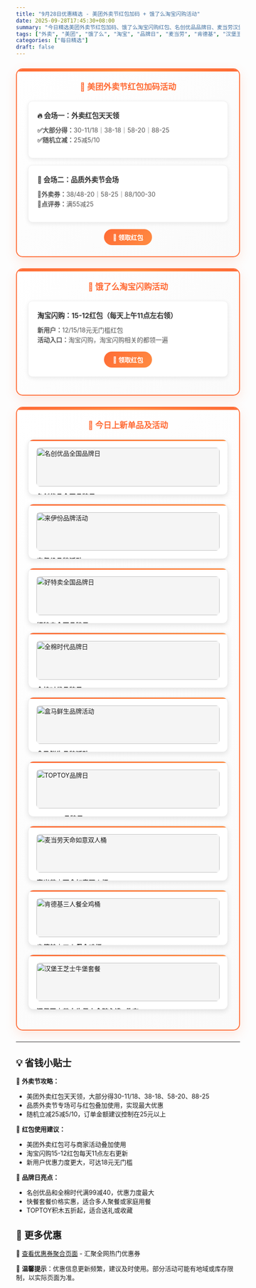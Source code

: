```yaml
---
title: "9月28日优惠精选 - 美团外卖节红包加码 + 饿了么淘宝闪购活动"
date: 2025-09-28T17:45:30+08:00
summary: "今日精选美团外卖节红包加码、饿了么淘宝闪购红包、名创优品品牌日、麦当劳汉堡王优惠等热门优惠"
tags: ["外卖", "美团", "饿了么", "淘宝", "品牌日", "麦当劳", "肯德基", "汉堡王"]
categories: ["每日精选"]
draft: false
---
```


<style>
.deal-section {
    background: linear-gradient(135deg, #ffffff 0%, #fafafa 100%);
    border: 2px solid #ff6b35;
    border-radius: 15px;
    padding: 25px;
    margin: 25px 0;
    box-shadow: 0 8px 25px rgba(255, 107, 53, 0.15);
    position: relative;
    overflow: hidden;
}

.deal-section::before {
    content: '';
    position: absolute;
    top: 0;
    left: 0;
    right: 0;
    height: 5px;
    background: linear-gradient(90deg, #ff6b35, #ff8c42, #ff6b35);
}

.deal-section h3 {
    color: #ff6b35;
    margin-top: 0;
    margin-bottom: 20px;
    font-size: 1.3em;
    font-weight: bold;
    text-align: center;
    padding: 0 10px;
}

.deal-content {
    background: white;
    border-radius: 10px;
    padding: 20px;
    margin: 15px 0;
    border: 1px solid #f0f0f0;
    box-shadow: 0 3px 10px rgba(0, 0, 0, 0.08);
}

.deal-title {
    color: #333;
    font-weight: bold;
    font-size: 1.1em;
    margin-bottom: 12px;
    display: flex;
    align-items: center;
    gap: 8px;
}

.deal-items {
    line-height: 1.6;
    color: #555;
    margin: 8px 0;
}

.deal-items li {
    margin: 5px 0;
    padding-left: 5px;
}

.product-grid {
    display: grid;
    grid-template-columns: repeat(auto-fit, minmax(300px, 1fr));
    gap: 20px;
    margin: 20px 0;
}

.product-card {
    background: white;
    border-radius: 12px;
    padding: 18px;
    border: 1px solid #e8e8e8;
    box-shadow: 0 4px 12px rgba(0, 0, 0, 0.1);
    transition: all 0.3s ease;
    position: relative;
    overflow: hidden;
}

.product-card::before {
    content: '';
    position: absolute;
    top: 0;
    left: 0;
    right: 0;
    height: 3px;
    background: linear-gradient(90deg, #ff6b35, #ff8c42);
}

.product-card:hover {
    transform: translateY(-3px);
    box-shadow: 0 8px 20px rgba(0, 0, 0, 0.15);
}

.product-card img {
    width: 100%;
    height: auto;
    max-height: none;
    object-fit: contain;
    border-radius: 8px;
    margin-bottom: 12px;
    background: #f5f5f5;
}

.product-title {
    font-weight: bold;
    color: #333;
    margin-bottom: 8px;
    font-size: 1.05em;
}

.product-price {
    color: #ff6b35;
    font-size: 1.1em;
    font-weight: bold;
    line-height: 1.4;
}

.highlight-badge {
    background: linear-gradient(135deg, #ff6b35, #ff8c42);
    color: white;
    padding: 4px 12px;
    border-radius: 15px;
    font-size: 0.85em;
    font-weight: 600;
    display: inline-block;
    margin-bottom: 8px;
}

@media (max-width: 768px) {
    .deal-section {
        margin: 15px 0;
        padding: 20px 15px;
    }

    .product-grid {
        grid-template-columns: 1fr;
    }

    .product-card img {
        height: auto;
        max-height: none;
    }
}
</style>


<div class="deal-section">
<h3>🍔 美团外卖节红包加码活动</h3>

<div class="deal-content">
<div class="deal-title">🔥 会场一：外卖红包天天领</div>
<div class="deal-items">
<strong>✅大部分得：</strong>30-11/18｜38-18｜58-20｜88-25<br>
<strong>✅随机立减：</strong>25减5/10
</div>
</div>

<div class="deal-content">
<div class="deal-title">🧧 会场二：品质外卖节会场</div>
<div class="deal-items">
<strong>🧧外卖券：</strong>38/48-20｜58-25｜88/100-30<br>
<strong>🧧点评券：</strong>满55减25
</div>
</div>

<div style="margin-top: 15px; text-align: center;">
<a href="/coupons/" style="background: linear-gradient(135deg, #ff6b35, #ff8c42); color: white; padding: 8px 20px; border-radius: 20px; text-decoration: none; font-weight: bold; display: inline-block;">🎫 领取红包</a>
</div>

</div>

<div class="deal-section">
<h3>🛒 饿了么淘宝闪购活动</h3>

<div class="deal-content">
<div class="deal-title">淘宝闪购：15-12红包（每天上午11点左右领）</div>
<div class="deal-items">
<strong>新用户：</strong>12/15/18元无门槛红包<br>
<strong>活动入口：</strong>淘宝闪购，淘宝闪购相关的都领一遍
</div>
<div style="margin-top: 15px; text-align: center;">
<a href="/coupons/" style="background: linear-gradient(135deg, #ff6b35, #ff8c42); color: white; padding: 8px 20px; border-radius: 20px; text-decoration: none; font-weight: bold; display: inline-block;">🛒 领取红包</a>
</div>
</div>

</div>

<div class="deal-section">
<h3>🎁 今日上新单品及活动</h3>

<div class="product-grid">

<div class="product-card">
<img src="/images/daily/2025-09-28/mingchuang.jpeg" alt="名创优品全国品牌日">
<div class="product-title">名创优品全国品牌日</div>
<div class="product-price">全场满99减40元</div>
</div>

<div class="product-card">
<img src="/images/daily/2025-09-28/laiyifen.jpeg" alt="来伊份品牌活动">
<div class="product-title">来伊份品牌活动</div>
<div class="product-price">领59-30红包</div>
</div>

<div class="product-card">
<img src="/images/daily/2025-09-28/haotemai.jpeg" alt="好特卖全国品牌日">
<div class="product-title">好特卖全国品牌日</div>
<div class="product-price">满99元减15元</div>
</div>

<div class="product-card">
<img src="/images/daily/2025-09-28/quanmian.jpeg" alt="全棉时代品牌日">
<div class="product-title">全棉时代品牌日</div>
<div class="product-price">全场满99减40起</div>
</div>

<div class="product-card">
<img src="/images/daily/2025-09-28/hema.jpeg" alt="盒马鲜生品牌活动">
<div class="product-title">盒马鲜生品牌活动</div>
<div class="product-price">领5元红包</div>
</div>

<div class="product-card">
<img src="/images/daily/2025-09-28/TOPTOY.jpeg" alt="TOPTOY品牌日">
<div class="product-title">TOPTOY品牌日</div>
<div class="product-price">精品积木低至五折起</div>
</div>

<div class="product-card">
<img src="/images/daily/2025-09-28/maidanglao.jpg" alt="麦当劳天命如意双人桶">
<div class="product-title">麦当劳｜天命如意双人桶</div>
<div class="product-price">到手价：49.9元</div>
</div>

<div class="product-card">
<img src="/images/daily/2025-09-28/kendeji.jpg" alt="肯德基三人餐全鸡桶">
<div class="product-title">肯德基｜三人餐全鸡桶</div>
<div class="product-price">到手价：59元</div>
</div>

<div class="product-card">
<img src="/images/daily/2025-09-28/hanbaowang.jpg" alt="汉堡王芝士牛堡套餐">
<div class="product-title">汉堡王｜芝士牛堡小食随心选8件套</div>
<div class="product-price">到手价：34.9元</div>
</div>

</div>

</div>

---

## 💡 省钱小贴士

🎯 **外卖节攻略：**
- 美团外卖红包天天领，大部分得30-11/18、38-18、58-20、88-25
- 品质外卖节专场可与红包叠加使用，实现最大优惠
- 随机立减25减5/10，订单金额建议控制在25元以上

🔄 **红包使用建议：**
- 美团外卖红包可与商家活动叠加使用
- 淘宝闪购15-12红包每天11点左右更新
- 新用户优惠力度更大，可达18元无门槛

🎯 **品牌日亮点：**
- 名创优品和全棉时代满99减40，优惠力度最大
- 快餐套餐价格实惠，适合多人聚餐或家庭用餐
- TOPTOY积木五折起，适合送礼或收藏

## 📱 更多优惠

🔗 [查看优惠券聚合页面](/coupons/) - 汇聚全网热门优惠券

💬 **温馨提示**：优惠信息更新频繁，建议及时使用。部分活动可能有地域或库存限制，以实际页面为准。